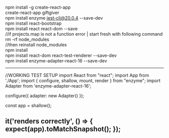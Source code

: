 
npm install -g create-react-app  
create-react-app giftgiver  
npm install enzyme jest-cli@20.0.4 --save-dev  
npm install react-bootstrap  
npm install react react-dom --save  
//if projects.map is not a function error | start fresh with following command  
rm -rf node_modules  
//then reinstall node_modules  
npm install  
npm install react-dom react-test-renderer --save-dev  
npm install enzyme-adapter-react-16 --save-dev  

---------------------------------------------------------------------
//WORKING TEST SETUP
import React from "react";
import App from './App';
import { configure, shallow, mount, render } from "enzyme";
import Adapter from 'enzyme-adapter-react-16';

configure({ adapter: new Adapter() });

const app = shallow(<App />);

it('renders correctly', () => {
  expect(app).toMatchSnapshot();
});
------------------------------------------------------------------------------

